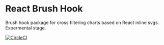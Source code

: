 # React Brush Hook



Brush hook package for cross filtering charts based on React inline svgs.
Expermental stage.

[![CircleCI](https://circleci.com/gh/DavidSanwald/react-use-brush.svg?style=svg)](https://circleci.com/gh/DavidSanwald/react-use-brush)
